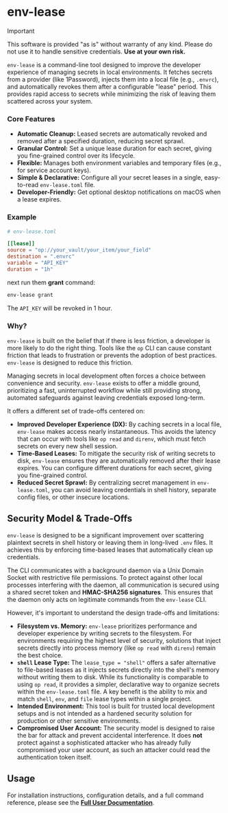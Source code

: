 # env-lease

> [!IMPORTANT]
> This software is provided "as is" without warranty of any kind. Please do not use it to handle sensitive credentials. **Use at your own risk.**

`env-lease` is a command-line tool designed to improve the developer experience of managing secrets in local environments. It fetches secrets from a provider (like 1Password), injects them into a local file (e.g., `.envrc`), and automatically revokes them after a configurable "lease" period. This provides rapid access to secrets while minimizing the risk of leaving them scattered across your system.

### Core Features

*   **Automatic Cleanup:** Leased secrets are automatically revoked and removed after a specified duration, reducing secret sprawl.
*   **Granular Control:** Set a unique lease duration for each secret, giving you fine-grained control over its lifecycle.
*   **Flexible:** Manages both environment variables and temporary files (e.g., for service account keys).
*   **Simple & Declarative:** Configure all your secret leases in a single, easy-to-read `env-lease.toml` file.
*   **Developer-Friendly:** Get optional desktop notifications on macOS when a lease expires.

### Example

```toml
# env-lease.toml

[[lease]]
source = "op://your_vault/your_item/your_field"
destination = ".envrc"
variable = "API_KEY"
duration = "1h"
```

next run them **grant** command:

```sh
env-lease grant
```

The `API_KEY` will be revoked in 1 hour.


### Why?

`env-lease` is built on the belief that if there is less friction, a developer is more likely to do the right thing. Tools like the `op` CLI can cause constant friction that leads to frustration or prevents the adoption of best practices. `env-lease` is designed to reduce this friction.

Managing secrets in local development often forces a choice between convenience and security. `env-lease` exists to offer a middle ground, prioritizing a fast, uninterrupted workflow while still providing strong, automated safeguards against leaving credentials exposed long-term.

It offers a different set of trade-offs centered on:

*   **Improved Developer Experience (DX):** By caching secrets in a local file, `env-lease` makes access nearly instantaneous. This avoids the latency that can occur with tools like `op read` and `direnv`, which must fetch secrets on every new shell session.
*   **Time-Based Leases:** To mitigate the security risk of writing secrets to disk, `env-lease` ensures they are automatically removed after their lease expires. You can configure different durations for each secret, giving you fine-grained control.
*   **Reduced Secret Sprawl:** By centralizing secret management in `env-lease.toml`, you can avoid leaving credentials in shell history, separate config files, or other insecure locations.

## Security Model & Trade-Offs

`env-lease` is designed to be a significant improvement over scattering plaintext secrets in shell history or leaving them in long-lived `.env` files. It achieves this by enforcing time-based leases that automatically clean up credentials.

The CLI communicates with a background daemon via a Unix Domain Socket with restrictive file permissions. To protect against other local processes interfering with the daemon, all communication is secured using a shared secret token and **HMAC-SHA256 signatures**. This ensures that the daemon only acts on legitimate commands from the `env-lease` CLI.

However, it's important to understand the design trade-offs and limitations:

*   **Filesystem vs. Memory:** `env-lease` prioritizes performance and developer experience by writing secrets to the filesystem. For environments requiring the highest level of security, solutions that inject secrets directly into process memory (like `op read` with `direnv`) remain the best choice.
*   **`shell` Lease Type:** The `lease_type = "shell"` offers a safer alternative to file-based leases as it injects secrets directly into the shell's memory without writing them to disk. While its functionality is comparable to using `op read`, it provides a simpler, declarative way to organize secrets within the `env-lease.toml` file. A key benefit is the ability to mix and match `shell`, `env`, and `file` lease types within a single project.
*   **Intended Environment:** This tool is built for trusted local development setups and is not intended as a hardened security solution for production or other sensitive environments.
*   **Compromised User Account:** The security model is designed to raise the bar for attack and prevent accidental interference. It does **not** protect against a sophisticated attacker who has already fully compromised your user account, as such an attacker could read the authentication token itself.


## Usage

For installation instructions, configuration details, and a full command reference, please see the **[Full User Documentation](docs/USAGE.md)**.


